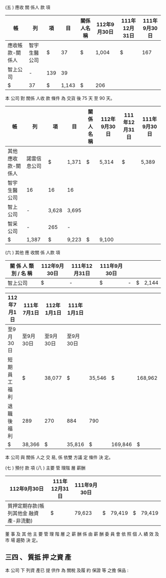 (五 ) 應收 關 係人 款 項

| 帳               | 列           | 項   | 目    | 關係人名稱   | 112年9月30日   | 111年12月31日   | 111年9月30日   |
|------------------|--------------|------|-------|--------------|----------------|-----------------|----------------|
| 應收帳款-關係人 | 智宇生醫公司 | $    | 37    | $            | 1,004          | $               | 167            |
| 智上公司         | -            | 139  | 39    |              |                |                 |                |
| $                | 37           | $    | 1,143 | $            | 206            |                 |                |

 本 公司 對 關係 人收 款 條件 為 交貨 後 75 天 至 90 天。

| 帳                 | 列           | 項    | 目    | 關係人名稱   | 112年9月30日   | 111年12月31日   | 111年9月30日   |
|--------------------|--------------|-------|-------|--------------|----------------|-----------------|----------------|
| 其他應收款-關係人 | 諾雲信息公司 | $     | 1,371 | $            | 5,314          | $               | 5,389          |
| 智宇生醫公司       | 16           | 16    | 16    |              |                |                 |                |
| 智上公司           | -            | 3,628 | 3,695 |              |                |                 |                |
| 智采公司           | -            | 265   | -     |              |                |                 |                |
| $                  | 1,387        | $     | 9,223 | $            | 9,100          |                 |                |

(六 ) 其他 應 收關 係 人款 項

| 關 係 人 類 別 / 名 稱   | 112年9月30日   | 111年12月31日   | 111年9月30日   |    |    |       |
|---------------------------|----------------|-----------------|----------------|----|----|-------|
| 智上公司                  | $              | -               | $              | -  | $  | 2,144 |

| 112年7月1日   | 111年7月1日   | 112年1月1日   | 111年1月1日   |        |         |         |         |         |
|---------------|---------------|---------------|---------------|--------|---------|---------|---------|---------|
| 至9月30日     | 至9月30日     | 至9月30日     | 至9月30日     |        |         |         |         |         |
| 短期員工福利  | $             | 38,077        | $             | 35,546 | $       | 168,962 | $       | 149,757 |
| 退職後福利    | 289           | 270           | 884           | 790    |         |         |         |         |
| $             | 38,366        | $             | 35,816        | $      | 169,846 | $       | 150,547 |         |

 本 公司 與 關係 人之 交 易, 係 依雙 方議 定 條件 決 定。

(七 ) 預付 款 項
(八 ) 主要 管 理階 層 薪酬

| 112年9月30日                              | 111年12月31日   | 111年9月30日   |    |        |    |        |
|-------------------------------------------|-----------------|----------------|----|--------|----|--------|
| 質押定期存款(帳列其他金 融資產-非流動) | $               | 79,623         | $  | 79,419 | $  | 79,419 |

 董 事 及 其 他 主 要 管 理 階 層 之 薪 酬 係 由 薪 酬 委 員 會 依 照 個 人 績 效 及市 場 趨勢 決 定。

## 三四 、 質抵 押 之資 產

 本 公司 下 列資 產已 提 供作 為 關稅 及履 約 保證 等 之擔 保品 :